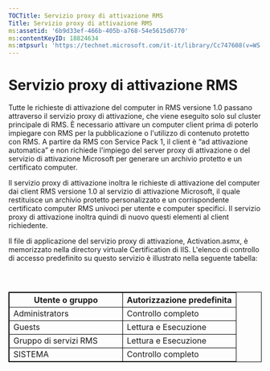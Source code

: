 ```yaml
---
TOCTitle: Servizio proxy di attivazione RMS
Title: Servizio proxy di attivazione RMS
ms:assetid: '6b9d33ef-466b-405b-a768-54e5615d6770'
ms:contentKeyID: 18824634
ms:mtpsurl: 'https://technet.microsoft.com/it-it/library/Cc747608(v=WS.10)'
---
```


Servizio proxy di attivazione RMS
=================================

Tutte le richieste di attivazione del computer in RMS versione 1.0 passano attraverso il servizio proxy di attivazione, che viene eseguito solo sul cluster principale di RMS. È necessario attivare un computer client prima di poterlo impiegare con RMS per la pubblicazione o l'utilizzo di contenuto protetto con RMS. A partire da RMS con Service Pack 1, il client è “ad attivazione automatica” e non richiede l'impiego del server proxy di attivazione o del servizio di attivazione Microsoft per generare un archivio protetto e un certificato computer.

Il servizio proxy di attivazione inoltra le richieste di attivazione del computer dai client RMS versione 1.0 al servizio di attivazione Microsoft, il quale restituisce un archivio protetto personalizzato e un corrispondente certificato computer RMS univoci per utente e computer specifici. Il servizio proxy di attivazione inoltra quindi di nuovo questi elementi al client richiedente.

Il file di applicazione del servizio proxy di attivazione, Activation.asmx, è memorizzato nella directory virtuale Certification di IIS. L'elenco di controllo di accesso predefinito su questo servizio è illustrato nella seguente tabella:

###  

 
<table style="border:1px solid black;">
<colgroup>
<col width="50%" />
<col width="50%" />
</colgroup>
<thead>
<tr class="header">
<th style="border:1px solid black;" >Utente o gruppo</th>
<th style="border:1px solid black;" >Autorizzazione predefinita</th>
</tr>
</thead>
<tbody>
<tr class="odd">
<td style="border:1px solid black;">Administrators</td>
<td style="border:1px solid black;">Controllo completo</td>
</tr>
<tr class="even">
<td style="border:1px solid black;">Guests</td>
<td style="border:1px solid black;">Lettura e Esecuzione</td>
</tr>
<tr class="odd">
<td style="border:1px solid black;">Gruppo di servizi RMS</td>
<td style="border:1px solid black;">Lettura e Esecuzione</td>
</tr>
<tr class="even">
<td style="border:1px solid black;">SISTEMA</td>
<td style="border:1px solid black;">Controllo completo</td>
</tr>
</tbody>
</table>
